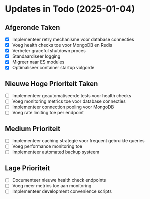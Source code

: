 # Updates in Todo (2025-01-04)

## Afgeronde Taken
- [x] Implementeer retry mechanisme voor database connecties
- [x] Voeg health checks toe voor MongoDB en Redis
- [x] Verbeter graceful shutdown proces
- [x] Standaardiseer logging
- [x] Migreer naar ES modules
- [x] Optimaliseer container startup volgorde

## Nieuwe Hoge Prioriteit Taken
- [ ] Implementeer geautomatiseerde tests voor health checks
- [ ] Voeg monitoring metrics toe voor database connecties
- [ ] Implementeer connection pooling voor MongoDB
- [ ] Voeg rate limiting toe per endpoint

## Medium Prioriteit
- [ ] Implementeer caching strategie voor frequent gebruikte queries
- [ ] Voeg performance monitoring toe
- [ ] Implementeer automated backup systeem

## Lage Prioriteit
- [ ] Documenteer nieuwe health check endpoints
- [ ] Voeg meer metrics toe aan monitoring
- [ ] Implementeer development convenience scripts
